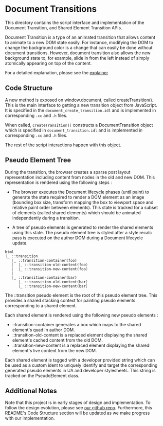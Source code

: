 # Document Transitions

This directory contains the script interface and implementation of the Document
Transition, and Shared Element Transition APIs.

Document Transition is a type of an animated transition that allows content to
animate to a new DOM state easily. For instance, modifying the DOM to change the
background color is a change that can easily be done without document
transitions. However, document transition also allows the new background state
to, for example, slide in from the left instead of simply atomically appearing
on top of the content.

For a detailed explanation, please see the
[explainer](https://github.com/vmpstr/shared-element-transitions/blob/main/README.md)

## Code Structure

A new method is exposed on window.document, called createTransition(). This is
the main interface to getting a new transition object from JavaScript. It is
specified in the `document_create_transition.idl` and is implemented in
corresponding `.cc` and `.h` files.

When called, `createTransition()` constructs a DocumentTransition object which
is specified in `document_transition.idl` and is implemented in corresponding
`.cc` and `.h` files.

The rest of the script interactions happen with this object.

## Pseudo Element Tree

During the transition, the browser creates a sparse post layout representation
including content from nodes in the old and new DOM. This representation is
rendered using the following steps :

- The browser executes the Document lifecycle phases (until paint) to generate
  the state required to render a DOM element as an image (bounding box size,
  transform mapping the box to viewport space and relative paint order between
  elements). This state is tracked for a subset of elements (called shared
  elements) which should be animated independently during a transition.

- A tree of pseudo elements is generated to render the shared elements using
  this state. The pseudo element tree is styled after a style recalc pass is
  executed on the author DOM during a Document lifecycle update.

``` text
html
|_ ::transition
   |_ ::transition-container(foo)
   |  |_ ::transition-old-content(foo)
   |  |_ ::transition-new-content(foo)
   |
   |_ ::transition-container(bar)
      |_ ::transition-old-content(bar)
      |_ ::transition-new-content(bar)
```

The ::transition pseudo element is the root of this pseudo element tree. This
provides a shared stacking context for painting pseudo elements corresponding to
a shared element.

Each shared element is rendered using the following new pseudo elements :

- ::transition-container generates a box which maps to the shared element's quad
in author DOM.
- ::transition-old-content is a replaced element displaying the shared element's
cached content from the old DOM.
- ::transition-new-content is a replaced element displaying the shared element's
live content from the new DOM.

Each shared element is tagged with a developer provided string which can be used
as a custom ident to uniquely identify and target the corresponding generated
pseudo elements in UA and developer stylesheets. This string is tracked on the
PseudoElement class.

## Additional Notes

Note that this project is in early stages of design and implementation. To
follow the design evolution, please see [our github
repo](https://github.com/vmpstr/shared-element-transitions/). Furthermore, this
README's Code Structure section will be updated as we make progress with our
implementation.
